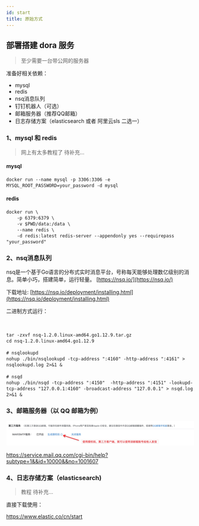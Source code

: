 ```yaml
---
id: start
title: 原始方式
---
```



## 部署搭建 dora 服务

> 至少需要一台带公网的服务器

准备好相关依赖：
 - mysql
 - redis
 - nsq消息队列
 - 钉钉机器人（可选）
 - 邮箱服务器（推荐QQ邮箱）
 - 日志存储方案（elasticsearch 或者 阿里云sls 二选一）

### 1、mysql 和 redis 

> 网上有太多教程了 
> 待补充...

#### mysql
```shell
docker run --name mysql -p 3306:3306 -e MYSQL_ROOT_PASSWORD=your_password -d mysql
```

#### redis
```shell
docker run \
    -p 6379:6379 \
    -v $PWD/data:/data \
    --name redis \
    -d redis:latest redis-server --appendonly yes --requirepass "your_password"
```

### 2、nsq消息队列

nsq是一个基于Go语言的分布式实时消息平台，号称每天能够处理数亿级别的消息。简单小巧，搭建简单，运行轻量。
[https://nsq.io/](https://nsq.io/)


下载地址: [https://nsq.io/deployment/installing.html](https://nsq.io/deployment/installing.html)

二进制方式运行：

```shell


tar -zxvf nsq-1.2.0.linux-amd64.go1.12.9.tar.gz
cd nsq-1.2.0.linux-amd64.go1.12.9

# nsqlookupd
nohup ./bin/nsqlookupd -tcp-address ":4160" -http-address ":4161" > nsqlookupd.log 2>&1 &

# nsqd
nohup ./bin/nsqd -tcp-address ":4150"  -http-address ":4151" -lookupd-tcp-address "127.0.0.1:4160" -broadcast-address "127.0.0.1" > nsqd.log 2>&1 &
```

### 3、邮箱服务器（以 QQ 邮箱为例）

![QQ邮箱开启授权码](/img/mail-setting.png)


https://service.mail.qq.com/cgi-bin/help?subtype=1&&id=10000&&no=1001607


### 4、日志存储方案（elasticsearch)

> 教程
> 待补充...


直接下载使用：

https://www.elastic.co/cn/start

